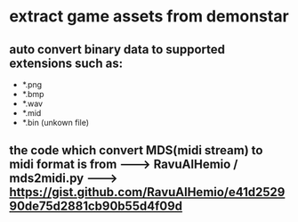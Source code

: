 # extract game assets from demonstar
## auto convert binary data to supported extensions such as:
- *.png
- *.bmp
- *.wav
- *.mid
- *.bin (unkown file)
## the code which convert MDS(midi stream) to midi format is from ---> RavuAlHemio / mds2midi.py --->  https://gist.github.com/RavuAlHemio/e41d252990de75d2881cb90b55d4f09d
